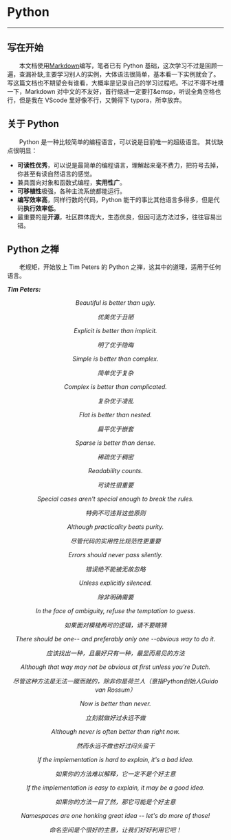 # Python

---

## 写在开始

&emsp;&emsp;本文档使用[Markdown](https://zh.wikipedia.org/wiki/Markdow)编写，笔者已有 Python 基础，这次学习不过是回顾一遍，查漏补缺,主要学习别人的实例，大体语法很简单，基本看一下实例就会了。写这篇文档也不期望会有谁看，大概率是记录自己的学习过程吧。不过不得不吐槽一下，Markdown 对中文的不友好，首行缩进一定要打&emsp，听说全角空格也行，但是我在 VScode 里好像不行，又懒得下 typora，所幸放弃。

## 关于 Python

&emsp;&emsp;Python 是一种比较简单的编程语言，可以说是目前唯一的超级语言。
其优缺点很明显：

- **可读性优秀**，可以说是最简单的编程语言，理解起来毫不费力，把符号去掉，你甚至有读自然语言的感觉。
- 兼具面向对象和函数式编程，**实用性广**。
- **可移植性**极强，各种主流系统都能运行。
- **编写效率高**，同样行数的代码，Python 能干的事比其他语言多得多，但是代码**执行效率低**。
- 最重要的是**开源**，社区群体庞大，生态优良，但因可选方法过多，往往容易出错。

## Python 之禅

&emsp;&emsp;老规矩，开始放上 Tim Peters 的 Python 之禅，这其中的道理，适用于任何语言。

**_Tim Peters:_**

*<p align="center">Beautiful is better than ugly.</p>*
*<p align="center">优美优于丑陋</p>*
*<p align="center">Explicit is better than implicit.</p>*
*<p align="center">明了优于隐晦</p>*
*<p align="center">Simple is better than complex.</p>*
*<p align="center">简单优于复杂</p>*
*<p align="center">Complex is better than complicated.</p>*
*<p align="center">复杂优于凌乱</p>*
*<p align="center">Flat is better than nested.</p>*
*<p align="center">扁平优于嵌套</p>*
*<p align="center">Sparse is better than dense.</p>*
*<p align="center">稀疏优于稠密</p>*
*<p align="center">Readability counts.</p>*
*<p align="center">可读性很重要</p>*
*<p align="center">Special cases aren't special enough to break the rules.</p>*
*<p align="center">特例不可违背这些原则</p>*
*<p align="center">Although practicality beats purity.</p>*
*<p align="center">尽管代码的实用性比规范性更重要</p>*
*<p align="center">Errors should never pass silently.</p>*
*<p align="center">错误绝不能被无故忽略</p>*
*<p align="center">Unless explicitly silenced.</p>*
*<p align="center">除非明确需要</p>*
*<p align="center">In the face of ambiguity, refuse the temptation to guess.</p>*
*<p align="center">如果面对模棱两可的逻辑，请不要瞎猜</p>*
*<p align="center">There should be one-- and preferably only one --obvious way to do it.</p>*
*<p align="center">应该找出一种，且最好只有一种，最显而易见的方法</p>*
*<p align="center">Although that way may not be obvious at first unless you're Dutch.</p>*
*<p align="center">尽管这种方法是无法一蹴而就的，除非你是荷兰人（意指Python创始人Guido van Rossum）</p>*
*<p align="center">Now is better than never.</p>*
*<p align="center">立刻就做好过永远不做</p>*
*<p align="center">Although never is often better than _right_ now.</p>*
*<p align="center">然而永远不做也好过闷头蛮干</p>*
*<p align="center">If the implementation is hard to explain, it's a bad idea.</p>*
*<p align="center">如果你的方法难以解释，它一定不是个好主意</p>*
*<p align="center">If the implementation is easy to explain, it may be a good idea.</p>*
*<p align="center">如果你的方法一目了然，那它可能是个好主意</p>*
*<p align="center">Namespaces are one honking great idea -- let's do more of those!</p>*
*<p align="center">命名空间是个很好的主意，让我们好好利用它吧！</p>*
